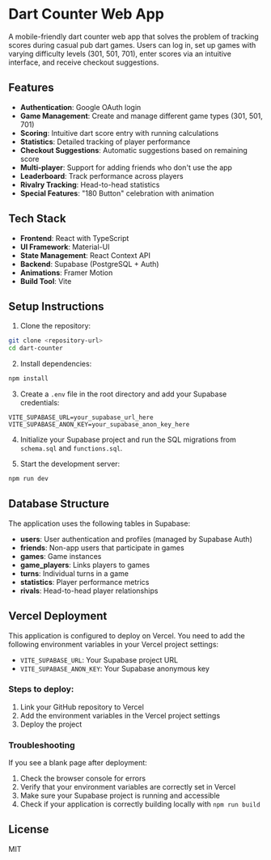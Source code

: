 # Dart Counter Web App

A mobile-friendly dart counter web app that solves the problem of tracking scores during casual pub dart games. Users can log in, set up games with varying difficulty levels (301, 501, 701), enter scores via an intuitive interface, and receive checkout suggestions.

## Features

- **Authentication**: Google OAuth login
- **Game Management**: Create and manage different game types (301, 501, 701)
- **Scoring**: Intuitive dart score entry with running calculations
- **Statistics**: Detailed tracking of player performance
- **Checkout Suggestions**: Automatic suggestions based on remaining score
- **Multi-player**: Support for adding friends who don't use the app
- **Leaderboard**: Track performance across players
- **Rivalry Tracking**: Head-to-head statistics
- **Special Features**: "180 Button" celebration with animation

## Tech Stack

- **Frontend**: React with TypeScript
- **UI Framework**: Material-UI
- **State Management**: React Context API
- **Backend**: Supabase (PostgreSQL + Auth)
- **Animations**: Framer Motion
- **Build Tool**: Vite

## Setup Instructions

1. Clone the repository:

```bash
git clone <repository-url>
cd dart-counter
```

2. Install dependencies:

```bash
npm install
```

3. Create a `.env` file in the root directory and add your Supabase credentials:

```
VITE_SUPABASE_URL=your_supabase_url_here
VITE_SUPABASE_ANON_KEY=your_supabase_anon_key_here
```

4. Initialize your Supabase project and run the SQL migrations from `schema.sql` and `functions.sql`.

5. Start the development server:

```bash
npm run dev
```

## Database Structure

The application uses the following tables in Supabase:

- **users**: User authentication and profiles (managed by Supabase Auth)
- **friends**: Non-app users that participate in games
- **games**: Game instances
- **game_players**: Links players to games
- **turns**: Individual turns in a game
- **statistics**: Player performance metrics
- **rivals**: Head-to-head player relationships

## Vercel Deployment

This application is configured to deploy on Vercel. You need to add the following environment variables in your Vercel project settings:

- `VITE_SUPABASE_URL`: Your Supabase project URL
- `VITE_SUPABASE_ANON_KEY`: Your Supabase anonymous key

### Steps to deploy:

1. Link your GitHub repository to Vercel
2. Add the environment variables in the Vercel project settings
3. Deploy the project

### Troubleshooting

If you see a blank page after deployment:

1. Check the browser console for errors
2. Verify that your environment variables are correctly set in Vercel
3. Make sure your Supabase project is running and accessible
4. Check if your application is correctly building locally with `npm run build`

## License

MIT 